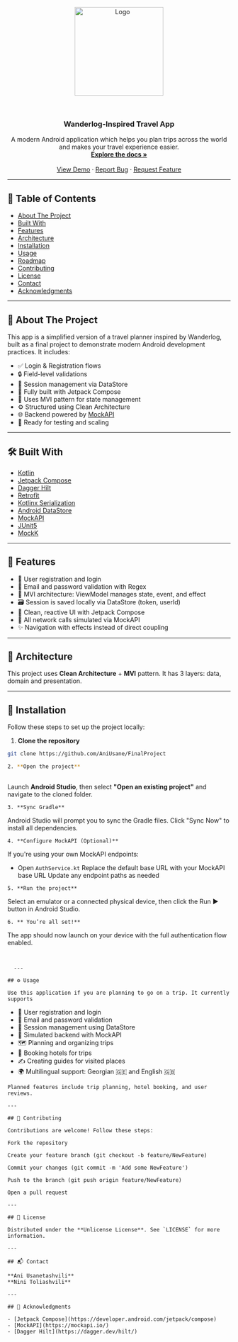 <p align="center">
  <img src="https://styles.redditmedia.com/t5_6xu691/styles/communityIcon_lgr0ycdkte0d1.png" alt="Logo" width="200" height="200">
</p>
<br />
<div align="center">
  <h3 align="center"> Wanderlog-Inspired Travel App</h3>

  <p align="center">
    A modern Android application which helps you plan trips across the world and makes your travel experience easier.
    <br />
    <a href="#about-the-project"><strong>Explore the docs »</strong></a>
    <br />
    <br />
    <a href="#">View Demo</a>
    ·
    <a href="https://github.com/your_username/your_repo/issues">Report Bug</a>
    ·
    <a href="https://github.com/your_username/your_repo/issues">Request Feature</a>
  </p>
</div>

---

## 📖 Table of Contents

- [About The Project](#about-the-project)
- [Built With](#built-with)
- [Features](#features)
- [Architecture](#architecture)
- [Installation](#installation)
- [Usage](#usage)
- [Roadmap](#roadmap)
- [Contributing](#contributing)
- [License](#license)
- [Contact](#contact)
- [Acknowledgments](#acknowledgments)

---

## 🧭 About The Project

This app is a simplified version of a travel planner inspired by Wanderlog, built as a final project to demonstrate modern Android development practices. It includes:

- ✅ Login & Registration flows
- 🔒 Field-level validations
- 💾 Session management via DataStore
- 🎨 Fully built with Jetpack Compose
- 🧠 Uses MVI pattern for state management
- ⚙️ Structured using Clean Architecture
- 🌐 Backend powered by [MockAPI](https://mockapi.io/)
- 🧪 Ready for testing and scaling

---

## 🛠 Built With

- [Kotlin](https://kotlinlang.org/)
- [Jetpack Compose](https://developer.android.com/jetpack/compose)
- [Dagger Hilt](https://dagger.dev/hilt/)
- [Retrofit](https://square.github.io/retrofit/)
- [Kotlinx Serialization](https://github.com/Kotlin/kotlinx.serialization)
- [Android DataStore](https://developer.android.com/topic/libraries/architecture/datastore)
- [MockAPI](https://mockapi.io/)
- [JUnit5](https://junit.org/junit5/)
- [MockK](https://mockk.io/)

---

## 🚀 Features

- 📝 User registration and login
- 📧 Email and password validation with Regex
- 🧠 MVI architecture: ViewModel manages state, event, and effect
- 🗃️ Session is saved locally via DataStore (token, userId)
- 🎨 Clean, reactive UI with Jetpack Compose
- 📡 All network calls simulated via MockAPI
- ✨ Navigation with effects instead of direct coupling

---

## 🧱 Architecture

This project uses **Clean Architecture** + **MVI** pattern. It has 3 layers: data, domain and presentation. 


---

## 🧩 Installation

Follow these steps to set up the project locally:

1. **Clone the repository**

  ```bash
  git clone https://github.com/AniUsane/FinalProject

2. **Open the project**
   
```
Launch **Android Studio**,
then select **"Open an existing project"**
and navigate to the cloned folder.
```
3. **Sync Gradle**

```
Android Studio will prompt you to sync the Gradle files.
Click "Sync Now" to install all dependencies.
  ```
4. **Configure MockAPI (Optional)**
 ```
 If you're using your own MockAPI endpoints:
 - Open `AuthService.kt`
 Replace the default base URL with your MockAPI base URL
 Update any endpoint paths as needed
 ``` 
5. **Run the project**
```
Select an emulator or a connected physical device,
then click the Run ▶️ button in Android Studio.
  ```
6. ** You’re all set!**
  ```
The app should now launch on your device with
the full authentication flow enabled.
```


  ---

## ⚙️ Usage

Use this application if you are planning to go on a trip. It currently supports 
```
- 🔐 User registration and login
- 📧 Email and password validation
- 💾 Session management using DataStore
- 🧪 Simulated backend with MockAPI
- 🗺️ Planning and organizing trips
- 🏨 Booking hotels for trips
- ✍️ Creating guides for visited places
- 🌍 Multilingual support: Georgian 🇬🇪 and English 🇬🇧
```
Planned features include trip planning, hotel booking, and user reviews.

---

## 🤝 Contributing

Contributions are welcome! Follow these steps:

Fork the repository

Create your feature branch (git checkout -b feature/NewFeature)

Commit your changes (git commit -m 'Add some NewFeature')

Push to the branch (git push origin feature/NewFeature)

Open a pull request

---

## 📄 License

Distributed under the **Unlicense License**. See `LICENSE` for more information.

---

## 📬 Contact

**Ani Usanetashvili**  
**Nini Toliashvili**

---

## 🙏 Acknowledgments

- [Jetpack Compose](https://developer.android.com/jetpack/compose)
- [MockAPI](https://mockapi.io/)
- [Dagger Hilt](https://dagger.dev/hilt/)
  
